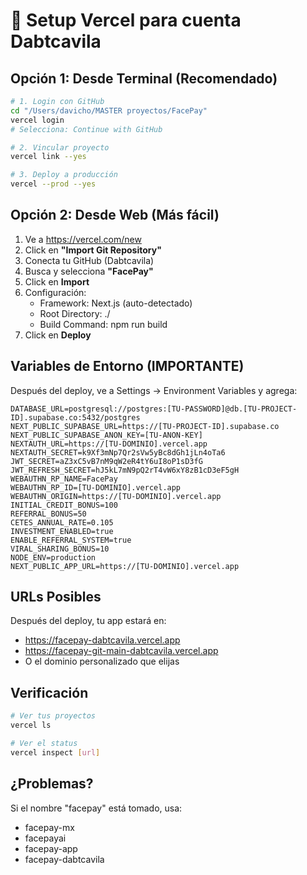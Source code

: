 # 🚀 Setup Vercel para cuenta Dabtcavila

## Opción 1: Desde Terminal (Recomendado)

```bash
# 1. Login con GitHub
cd "/Users/davicho/MASTER proyectos/FacePay"
vercel login
# Selecciona: Continue with GitHub

# 2. Vincular proyecto
vercel link --yes

# 3. Deploy a producción
vercel --prod --yes
```

## Opción 2: Desde Web (Más fácil)

1. Ve a https://vercel.com/new
2. Click en **"Import Git Repository"**
3. Conecta tu GitHub (Dabtcavila)
4. Busca y selecciona **"FacePay"**
5. Click en **Import**
6. Configuración:
   - Framework: Next.js (auto-detectado)
   - Root Directory: ./
   - Build Command: npm run build
7. Click en **Deploy**

## Variables de Entorno (IMPORTANTE)

Después del deploy, ve a Settings → Environment Variables y agrega:

```env
DATABASE_URL=postgresql://postgres:[TU-PASSWORD]@db.[TU-PROJECT-ID].supabase.co:5432/postgres
NEXT_PUBLIC_SUPABASE_URL=https://[TU-PROJECT-ID].supabase.co
NEXT_PUBLIC_SUPABASE_ANON_KEY=[TU-ANON-KEY]
NEXTAUTH_URL=https://[TU-DOMINIO].vercel.app
NEXTAUTH_SECRET=k9Xf3mNp7Qr2sVw5yBc8dGh1jLn4oTa6
JWT_SECRET=aZ3xC5vB7nM9qW2eR4tY6uI8oP1sD3fG
JWT_REFRESH_SECRET=hJ5kL7mN9pQ2rT4vW6xY8zB1cD3eF5gH
WEBAUTHN_RP_NAME=FacePay
WEBAUTHN_RP_ID=[TU-DOMINIO].vercel.app
WEBAUTHN_ORIGIN=https://[TU-DOMINIO].vercel.app
INITIAL_CREDIT_BONUS=100
REFERRAL_BONUS=50
CETES_ANNUAL_RATE=0.105
INVESTMENT_ENABLED=true
ENABLE_REFERRAL_SYSTEM=true
VIRAL_SHARING_BONUS=10
NODE_ENV=production
NEXT_PUBLIC_APP_URL=https://[TU-DOMINIO].vercel.app
```

## URLs Posibles

Después del deploy, tu app estará en:
- https://facepay-dabtcavila.vercel.app
- https://facepay-git-main-dabtcavila.vercel.app
- O el dominio personalizado que elijas

## Verificación

```bash
# Ver tus proyectos
vercel ls

# Ver el status
vercel inspect [url]
```

## ¿Problemas?

Si el nombre "facepay" está tomado, usa:
- facepay-mx
- facepayai
- facepay-app
- facepay-dabtcavila